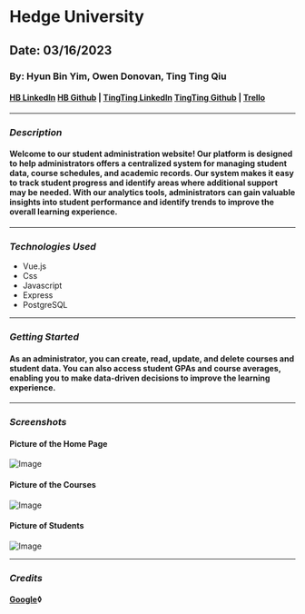 # Hedge University
## Date: 03/16/2023
### By: Hyun Bin Yim, Owen Donovan, Ting Ting Qiu
#### [HB LinkedIn](https://www.linkedin.com/in/hyunbinyim/) [HB Github](https://github.com/hby77) | [TingTing LinkedIn](https://www.linkedin.com/in/ting-ting-qiu-062587246/) [TingTing Github](https://github.com/ttqiu) | [Trello]()
***
### ***Description***
#### Welcome to our student administration website! Our platform is designed to help administrators offers a centralized system for managing student data, course schedules, and academic records. Our system makes it easy to track student progress and identify areas where additional support may be needed. With our analytics tools, administrators can gain valuable insights into student performance and identify trends to improve the overall learning experience.
***
### ***Technologies Used***
* Vue.js
* Css
* Javascript
* Express
* PostgreSQL

***
### ***Getting Started***
#### As an administrator, you can create, read, update, and delete courses and student data. You can also access student GPAs and course averages, enabling you to make data-driven decisions to improve the learning experience.
***
### ***Screenshots***
#### Picture of the Home Page
![Image]()
#### Picture of the Courses
![Image]()
#### Picture of Students
![Image]()

***
### ***Credits***
#### [Google](https://www.google.com)◊
